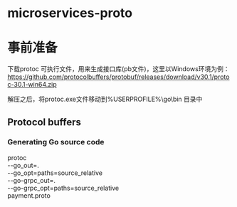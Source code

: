 # microservices-proto

# 事前准备
下载protoc 可执行文件，用来生成接口库(pb文件)，这里以Windows环境为例：
https://github.com/protocolbuffers/protobuf/releases/download/v30.1/protoc-30.1-win64.zip

解压之后，将protoc.exe文件移动到%USERPROFILE%\go\bin 目录中

## Protocol buffers
### Generating Go source code
 protoc \
    --go_out=. \
    --go_opt=paths=source_relative \
    --go-grpc_out=. \
    --go-grpc_opt=paths=source_relative \
    payment.proto